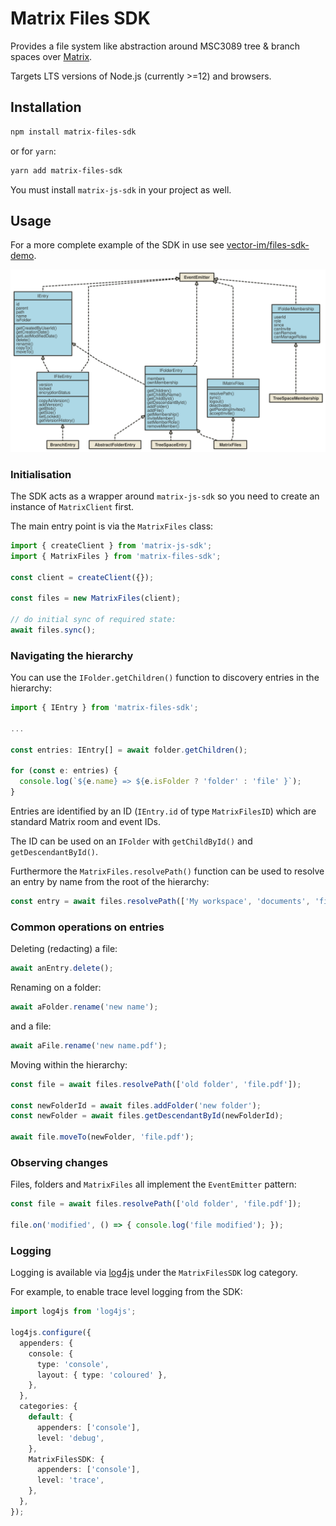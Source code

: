 # Matrix Files SDK

Provides a file system like abstraction around MSC3089 tree & branch spaces over [Matrix](https://matrix.org).

Targets LTS versions of Node.js (currently >=12) and browsers.

## Installation

```sh
npm install matrix-files-sdk
```

or for `yarn`:

```sh
yarn add matrix-files-sdk
```

You must install `matrix-js-sdk` in your project as well.

## Usage

For a more complete example of the SDK in use see [vector-im/files-sdk-demo](https://github.com/vector-im/files-sdk-demo).

![Class Diagram](./docs/class-diagram.svg)

### Initialisation

The SDK acts as a wrapper around `matrix-js-sdk` so you need to create an instance of `MatrixClient` first.

The main entry point is via the `MatrixFiles` class:

```ts
import { createClient } from 'matrix-js-sdk';
import { MatrixFiles } from 'matrix-files-sdk';

const client = createClient({});

const files = new MatrixFiles(client);

// do initial sync of required state:
await files.sync();
```

### Navigating the hierarchy

You can use the `IFolder.getChildren()` function to discovery entries in the hierarchy:

```ts
import { IEntry } from 'matrix-files-sdk';

...

const entries: IEntry[] = await folder.getChildren();

for (const e: entries) {
  console.log(`${e.name} => ${e.isFolder ? 'folder' : 'file' }`);
}

```

Entries are identified by an ID (`IEntry.id` of type `MatrixFilesID`) which are standard Matrix room and event IDs.

The ID can be used on an `IFolder` with `getChildById()` and `getDescendantById()`.

Furthermore the `MatrixFiles.resolvePath()` function can be used to resolve an entry by name from the root of the hierarchy:

```ts
const entry = await files.resolvePath(['My workspace', 'documents', 'file.pdf']);
```

### Common operations on entries

Deleting (redacting) a file:

```ts
await anEntry.delete();
```

Renaming on a folder:

```ts
await aFolder.rename('new name');
```

and a file:

```ts
await aFile.rename('new name.pdf');
```

Moving within the hierarchy:

```ts
const file = await files.resolvePath(['old folder', 'file.pdf']);

const newFolderId = await files.addFolder('new folder');
const newFolder = await files.getDescendantById(newFolderId);

await file.moveTo(newFolder, 'file.pdf');
```

### Observing changes

Files, folders and `MatrixFiles` all implement the `EventEmitter` pattern:

```ts
const file = await files.resolvePath(['old folder', 'file.pdf']);

file.on('modified', () => { console.log('file modified'); });
```

### Logging

Logging is available via  [log4js](https://www.npmjs.com/package/log4js) under the `MatrixFilesSDK` log category.

For example, to enable trace level logging from the SDK:

```ts
import log4js from 'log4js';

log4js.configure({
  appenders: {
    console: {
      type: 'console',
      layout: { type: 'coloured' },
    },
  },
  categories: {
    default: {
      appenders: ['console'],
      level: 'debug',
    },
    MatrixFilesSDK: {
      appenders: ['console'],
      level: 'trace',
    },
  },
});
```

